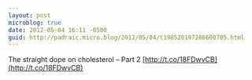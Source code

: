 ```yaml
---
layout: post
microblog: true
date: 2012-05-04 16:11 -0500
guid: http://padraic.micro.blog/2012/05/04/t198520197286600705.html
---
```

The straight dope on cholesterol – Part 2 [http://t.co/18FDwvCB](http://t.co/18FDwvCB)
